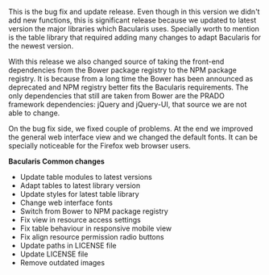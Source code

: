 
This is the bug fix and update release. Even though in this version we didn't add new functions,
this is significant release because we updated to latest version the major libraries which
Bacularis uses. Specially worth to mention is the table library that required adding many changes
to adapt Bacularis for the newest version.

With this release we also changed source of taking the front-end dependencies from the Bower package
registry to the NPM package registry. It is because from a long time the Bower has been announced as
deprecated and NPM registry better fits the Bacularis requirements. The only dependencies that still
are taken from Bower are the PRADO framework dependencies: jQuery and jQuery-UI, that source we
are not able to change.

On the bug fix side, we fixed couple of problems. At the end we improved the general web interface
view and we changed the default fonts. It can be specially noticeable for the Firefox web browser users.

**Bacularis Common changes**

 * Update table modules to latest versions
 * Adapt tables to latest library version
 * Update styles for latest table library
 * Change web interface fonts
 * Switch from Bower to NPM package registry
 * Fix view in resource access settings
 * Fix table behaviour in responsive mobile view
 * Fix align resource permission radio buttons
 * Update paths in LICENSE file
 * Update LICENSE file
 * Remove outdated images

